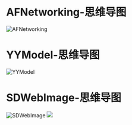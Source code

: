 # AFNetworking-思维导图
![AFNetworking](https://github.com/Fly-Sunshine-J/AFNetworking-/raw/master/AFNetworking学习/AFNetworking-/思维导图.png)

# YYModel-思维导图
![YYModel](http://upload-images.jianshu.io/upload_images/1771887-13dac993f2a13634.png?imageMogr2/auto-orient/strip%7CimageView2/2/w/1240)

# SDWebImage-思维导图
![SDWebImage](https://github.com/rs/SDWebImage/blob/master/Docs/SDWebImageClassDiagram.png)
![](https://github.com/rs/SDWebImage/blob/master/Docs/SDWebImageSequenceDiagram.png)

